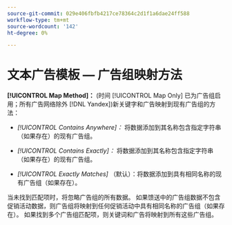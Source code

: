 ```yaml
---
source-git-commit: 029e406fbfb4217ce78364c2d1f1a6dae24ff588
workflow-type: tm+mt
source-wordcount: '142'
ht-degree: 0%

---
```

# 文本广告模板 — 广告组映射方法

**[!UICONTROL Map Method]：** (时间 [!UICONTROL Map Only] 已为广告组启用；所有广告网络除外 [!DNL Yandex])新关键字和广告映射到现有广告组的方法：

* *[!UICONTROL Contains Anywhere]：* 将数据添加到其名称包含指定字符串（如果存在）的现有广告组。

* *[!UICONTROL Contains Exactly]：* 将数据添加到其名称包含指定字符串（如果存在）的现有广告组。

* *[!UICONTROL Exactly Matches]* （默认）：将数据添加到具有相同名称的现有广告组（如果存在）。

当未找到匹配项时，将忽略广告组的所有数据。 如果馈送中的广告组数据不包含促销活动数据，则广告组将映射到任何促销活动中具有相同名称的广告组（如果存在）。 如果找到多个广告组匹配项，则关键词和广告将映射到所有这些广告组。
